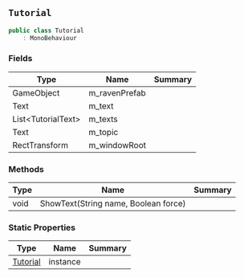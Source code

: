 ## `Tutorial`

```csharp
public class Tutorial
    : MonoBehaviour
```

### Fields

| Type | Name | Summary | 
| --- | --- | --- | 
| GameObject | m_ravenPrefab |  | 
| Text | m_text |  | 
| List&lt;TutorialText&gt; | m_texts |  | 
| Text | m_topic |  | 
| RectTransform | m_windowRoot |  | 


### Methods

| Type | Name | Summary | 
| --- | --- | --- | 
| void | ShowText(String name, Boolean force) |  | 


### Static Properties

| Type | Name | Summary | 
| --- | --- | --- | 
| [Tutorial](./Tutorial.md) | instance |  | 


